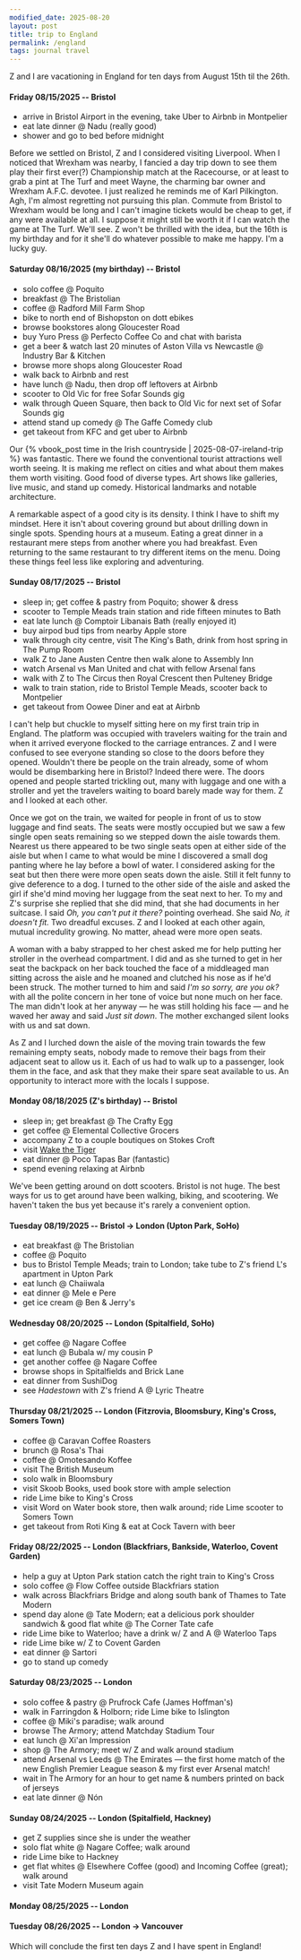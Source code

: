 ```yaml
---
modified_date: 2025-08-20
layout: post
title: trip to England
permalink: /england
tags: journal travel
---
```


Z and I are vacationing in England for ten days from August 15th til the 26th.
<!--more-->

#### Friday 08/15/2025 -- Bristol

- arrive in Bristol Airport in the evening, take Uber to Airbnb in Montpelier
- eat late dinner @ Nadu (really good)
- shower and go to bed before midnight

Before we settled on Bristol, Z and I considered visiting Liverpool.
When I noticed that Wrexham was nearby, I fancied a day trip down to see them play their first ever(?) Championship match at the Racecourse, or at least to grab a pint at The Turf and meet Wayne, the charming bar owner and Wrexham A.F.C. devotee.
I just realized he reminds me of Karl Pilkington.
Agh, I'm almost regretting not pursuing this plan.
Commute from Bristol to Wrexham would be long and I can't imagine tickets would be cheap to get, if any were available at all.
I suppose it might still be worth it if I can watch the game at The Turf.
We'll see.
Z won't be thrilled with the idea, but the 16th is my birthday and for it she'll do whatever possible to make me happy.
I'm a lucky guy.

#### Saturday 08/16/2025 (my birthday) -- Bristol

- solo coffee @ Poquito
- breakfast @ The Bristolian
- coffee @ Radford Mill Farm Shop
- bike to north end of Bishopston on dott ebikes
- browse bookstores along Gloucester Road
- buy Yuro Press @ Perfecto Coffee Co and chat with barista
- get a beer & watch last 20 minutes of Aston Villa vs Newcastle @ Industry Bar & Kitchen
- browse more shops along Gloucester Road
- walk back to Airbnb and rest
- have lunch @ Nadu, then drop off leftovers at Airbnb
- scooter to Old Vic for free Sofar Sounds gig
- walk through Queen Square, then back to Old Vic for next set of Sofar Sounds gig
- attend stand up comedy @ The Gaffe Comedy club
- get takeout from KFC and get uber to Airbnb

Our {% vbook_post time in the Irish countryside | 2025-08-07-ireland-trip %} was fantastic.
There we found the conventional tourist attractions well worth seeing.
It is making me reflect on cities and what about them makes them worth visiting.
Good food of diverse types.
Art shows like galleries, live music, and stand up comedy.
Historical landmarks and notable architecture.

A remarkable aspect of a good city is its density.
I think I have to shift my mindset.
Here it isn't about covering ground but about drilling down in single spots.
Spending hours at a museum.
Eating a great dinner in a restaurant mere steps from another where you had breakfast.
Even returning to the same restaurant to try different items on the menu.
Doing these things feel less like exploring and adventuring.

#### Sunday 08/17/2025 -- Bristol

- sleep in; get coffee & pastry from Poquito; shower & dress
- scooter to Temple Meads train station and ride fifteen minutes to Bath
- eat late lunch @ Comptoir Libanais Bath (really enjoyed it)
- buy airpod bud tips from nearby Apple store
- walk through city centre, visit The King's Bath, drink from host spring in The Pump Room
- walk Z to Jane Austen Centre then walk alone to Assembly Inn
- watch Arsenal vs Man United and chat with fellow Arsenal fans
- walk with Z to The Circus then Royal Crescent then Pulteney Bridge
- walk to train station, ride to Bristol Temple Meads, scooter back to Montpelier
- get takeout from Oowee Diner and eat at Airbnb

I can't help but chuckle to myself sitting here on my first train trip in England.
The platform was occupied with travelers waiting for the train and when it arrived everyone flocked to the carriage entrances.
Z and I were confused to see everyone standing so close to the doors before they opened.
Wouldn't there be people on the train already, some of whom would be disembarking here in Bristol?
Indeed there were.
The doors opened and people started trickling out, many with luggage and one with a stroller and yet the travelers waiting to board barely made way for them.
Z and I looked at each other.

Once we got on the train, we waited for people in front of us to stow luggage and find seats.
The seats were mostly occupied but we saw a few single open seats remaining so we stepped down the aisle towards them.
Nearest us there appeared to be two single seats open at either side of the aisle but when I came to what would be mine I discovered a small dog panting where he lay before a bowl of water.
I considered asking for the seat but then there were more open seats down the aisle.
Still it felt funny to give deference to a dog.
I turned to the other side of the aisle and asked the girl if she'd mind moving her luggage from the seat next to her.
To my and Z's surprise she replied that she did mind, that she had documents in her suitcase.
I said _Oh, you can't put it there?_ pointing overhead.
She said _No, it doesn't fit._
Two dreadful excuses.
Z and I looked at each other again, mutual incredulity growing.
No matter, ahead were more open seats.

A woman with a baby strapped to her chest asked me for help putting her stroller in the overhead compartment.
I did and as she turned to get in her seat the backpack on her back touched the face of a middleaged man sitting across the aisle and he moaned and clutched his nose as if he'd been struck.
The mother turned to him and said _I'm so sorry, are you ok?_ with all the polite concern in her tone of voice but none much on her face.
The man didn't look at her anyway — he was still holding his face — and he waved her away and said _Just sit down_.
The mother exchanged silent looks with us and sat down.

As Z and I lurched down the aisle of the moving train towards the few remaining empty seats, nobody made to remove their bags from their adjacent seat to allow us it.
Each of us had to walk up to a passenger, look them in the face, and ask that they make their spare seat available to us.
An opportunity to interact more with the locals I suppose.

#### Monday 08/18/2025 (Z's birthday) -- Bristol

- sleep in; get breakfast @ The Crafty Egg
- get coffee @ Elemental Collective Grocers
- accompany Z to a couple boutiques on Stokes Croft
- visit [Wake the Tiger](https://www.wakethetiger.com/)
- eat dinner @ Poco Tapas Bar (fantastic)
- spend evening relaxing at Airbnb

We've been getting around on dott scooters.
Bristol is not huge.
The best ways for us to get around have been walking, biking, and scootering.
We haven't taken the bus yet because it's rarely a convenient option.

#### Tuesday 08/19/2025 -- Bristol -> London (Upton Park, SoHo)

- eat breakfast @ The Bristolian
- coffee @ Poquito
- bus to Bristol Temple Meads; train to London; take tube to Z's friend L's apartment in Upton Park
- eat lunch @ Chaiiwala
- eat dinner @ Mele e Pere
- get ice cream @ Ben & Jerry's

#### Wednesday 08/20/2025 -- London (Spitalfield, SoHo)

- get coffee @ Nagare Coffee
- eat lunch @ Bubala w/ my cousin P
- get another coffee @ Nagare Coffee
- browse shops in Spitalfields and Brick Lane
- eat dinner from SushiDog
- see _Hadestown_ with Z's friend A @ Lyric Theatre

#### Thursday 08/21/2025 -- London (Fitzrovia, Bloomsbury, King's Cross, Somers Town)

- coffee @ Caravan Coffee Roasters
- brunch @ Rosa's Thai
- coffee @ Omotesando Koffee
- visit The British Museum
- solo walk in Bloomsbury
- visit Skoob Books, used book store with ample selection
- ride Lime bike to King's Cross
- visit Word on Water book store, then walk around; ride Lime scooter to Somers Town
- get takeout from Roti King & eat at Cock Tavern with beer

#### Friday 08/22/2025 -- London (Blackfriars, Bankside, Waterloo, Covent Garden)

- help a guy at Upton Park station catch the right train to King's Cross
- solo coffee @ Flow Coffee outside Blackfriars station
- walk across Blackfriars Bridge and along south bank of Thames to Tate Modern
- spend day alone @ Tate Modern; eat a delicious pork shoulder sandwich & good flat white @ The Corner Tate cafe
- ride Lime bike to Waterloo; have a drink w/ Z and A @ Waterloo Taps
- ride Lime bike w/ Z to Covent Garden
- eat dinner @ Sartori
- go to stand up comedy

#### Saturday 08/23/2025 -- London

- solo coffee & pastry @ Prufrock Cafe (James Hoffman's)
- walk in Farringdon & Holborn; ride Lime bike to Islington
- coffee @ Miki's paradise; walk around
- browse The Armory; attend Matchday Stadium Tour
- eat lunch @ Xi'an Impression
- shop @ The Armory; meet w/ Z and walk around stadium
- attend Arsenal vs Leeds @ The Emirates — the first home match of the new English Premier League season & my first ever Arsenal match!
- wait in The Armory for an hour to get name & numbers printed on back of jerseys
- eat late dinner @ Nón

#### Sunday 08/24/2025 -- London (Spitalfield, Hackney)

- get Z supplies since she is under the weather
- solo flat white @ Nagare Coffee; walk around
- ride Lime bike to Hackney
- get flat whites @ Elsewhere Coffee (good) and Incoming Coffee (great); walk around
- visit Tate Modern Museum again

#### Monday 08/25/2025 -- London

#### Tuesday 08/26/2025 -- London -> Vancouver

Which will conclude the first ten days Z and I have spent in England!
